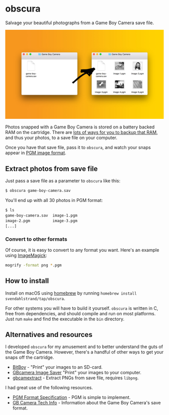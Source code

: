 # obscura

Salvage your beautiful photographs from a Game Boy Camera save file.

![](doc/img/obscura.jpg)

Photos snapped with a Game Boy Camera is stored on a battery backed RAM on the cartridge. There are [lots of ways for you to backup that RAM][1], and thus your photos, to a save file on your computer.

Once you have that save file, pass it to `obscura`, and watch your snaps appear in [PGM image format][2].

## Extract photos from save file

Just pass a save file as a parameter to `obscura` like this:

```sh
$ obscura game-boy-camera.sav
```

You'll end up with all 30 photos in PGM format:

```sh
$ ls
game-boy-camera.sav  image-1.pgm
image-2.pgm          image-3.pgm
[...]
```

### Convert to other formats

Of course, it is easy to convert to any format you want. Here's an example using [ImageMagick][3]:

```sh
mogrify -format png *.pgm
```

## How to install

Install on macOS using [homebrew][9] by running `homebrew install svendahlstrand/tap/obscura`.

 For other systems you will have to build it yourself. `obscura` is written in C, free from dependencies, and should compile and run on most platforms. Just run `make` and find the executable in the `bin` directory.

## Alternatives and resources

I developed `obscura` for my amusement and to better understand the guts of the Game Boy Camera. However, there's a handful of other ways to get your snaps off the cartridge.

* [BitBoy][4] - "Print" your images to an SD-card.
* [GBcamera Image Saver][5]  "Print" your images to your computer.
* [gbcamextract][6] - Extract PNGs from save file, requires `libpng`.

I had great use of the following resources.

* [PGM Format Specification][7] - PGM is simple to implement.
* [GB Camera Tech Info][8] - Information about the Game Boy Camera's save format.

[1]: https://www.reddit.com/r/Gameboy/comments/4w8xjf/guide_how_to_backup_your_game_save_files/
[2]: http://netpbm.sourceforge.net/doc/pgm.html
[3]: https://www.imagemagick.org/
[4]: http://gameboyphoto.bigcartel.com/product/bitboy
[5]: https://importhack.wordpress.com/2014/04/17/gbcamera-imagesaver/
[6]: https://github.com/jkbenaim/gbcamextract
[7]: http://netpbm.sourceforge.net/doc/pgm.html
[8]: http://www.devrs.com/gb/files/gbcam.txt
[9]: https://brew.sh/
